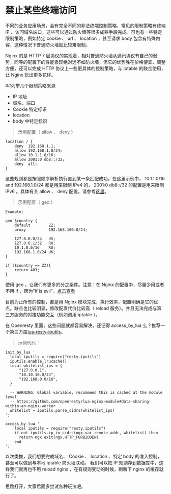 # 禁止某些终端访问

不同的业务应用场景，会有完全不同的非法终端控制策略，常见的限制策略有终端 IP 、访问域名端口，这些可以通过防火墙等很多成熟手段完成。可也有一些特定限制策略，例如特定 cookie 、 url 、 location ，甚至请求 body 包含有特殊内容，这种情况下普通防火墙就比较难限制。

Nginx 的是 HTTP 7 层协议的实现着，相对普通防火墙从通讯协议有自己的弱势，同等的配置下的性能表现绝对远不如防火墙，但它的优势胜在价格便宜、调整方便，还可以完成 HTTP 协议上一些更具体的控制策略，与 iptable 的联合使用，让 Nginx 玩出更多花样。

##列举几个限制策略来源

* IP 地址
* 域名、端口
* Cookie 特定标识
* location
* body 中特定标识

> 示例配置（ allow 、 deny ）

```
location / {
    deny  192.168.1.1;
    allow 192.168.1.0/24;
    allow 10.1.1.0/16;
    allow 2001:0 db8::/32;
    deny  all;
}
```

这些规则都是按照顺序解析执行直到某一条匹配成功。在这里示例中， 10.1.1.0/16 and 192.168.1.0/24 都是用来限制 IPv4 的， 2001:0 db8::/32 的配置是用来限制 IPv6 。具体有关 allow 、 deny 配置，请参考[这里](http://nginx.org/en/docs/http/ngx_http_access_module.html)。

> 示例配置（ geo ）

```
Example:

geo $country {
    default        ZZ;
    proxy          192.168.100.0/24;

    127.0.0.0/24   US;
    127.0.0.1/32   RU;
    10.1.0.0/16    RU;
    192.168.1.0/24 UK;
}

if ($country == ZZ){
    return 403;
}
```

使用 geo ，让我们有更多的分之条件。注意：在 Nginx 的配置中，尽量少用或者不用 if ，因为"if is evil"。[点击查看](http://wiki.nginx.org/IfIsEvil)

目前为止所有的控制，都是用 Nginx 模块完成，执行效率、配置明确是它的优点。缺点也比较明显，修改配置代价比较高（ reload 服务）。并且无法完成与第三方服务的对接功能交互（例如调用 iptable ）。

在 Openresty 里面，这些问题就都容易解决，还记得 access_by_lua 么？推荐一个第三方库[lua-resty-iputils](https://github.com/hamishforbes/lua-resty-iputils)。

> 示例代码：

```
init_by_lua '
  local iputils = require("resty.iputils")
  iputils.enable_lrucache()
  local whitelist_ips = {
      "127.0.0.1",
      "10.10.10.0/24",
      "192.168.0.0/16",
  }

  -- WARNING: Global variable, recommend this is cached at the module level
  -- https://github.com/openresty/lua-nginx-module#data-sharing-within-an-nginx-worker
  whitelist = iputils.parse_cidrs(whitelist_ips)
';

access_by_lua '
    local iputils = require("resty.iputils")
    if not iputils.ip_in_cidrs(ngx.var.remote_addr, whitelist) then
      return ngx.exit(ngx.HTTP_FORBIDDEN)
    end
';
```

以次类推，我们想要完成域名、 Cookie 、 location 、特定 body 的准入控制，甚至可以做到与本地 iptable 防火墙联动。
我们可以把 IP 规则存到数据库中，这样我们就再也不用 reload nginx ，在有规则变动的时候，刷新下 nginx 的缓存就行了。

思路打开，大家后面多尝试各种玩法吧。
